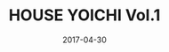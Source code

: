 ---
title: "HOUSE YOICHI Vol.1"
description: ""
date: 2017-04-30
link: "//vol1.houseyoichi.com" # delete this line if you want blog-like posts for projects
tags: []
weight: 2
draft: false
---